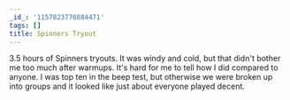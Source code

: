 ```yaml
---
_id_: '1157823770884471'
tags: []
title: Spinners Tryout
---
```


3.5 hours of Spinners tryouts. It was windy and cold, but that didn't bother me too much after warmups. It's hard for me to tell how I did compared to anyone. I was top ten in the beep test, but otherwise we were broken up into groups and it looked like just about everyone played decent.
